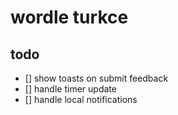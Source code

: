# wordle turkce

## todo

- [] show toasts on submit feedback
- [] handle timer update
- [] handle local notifications
